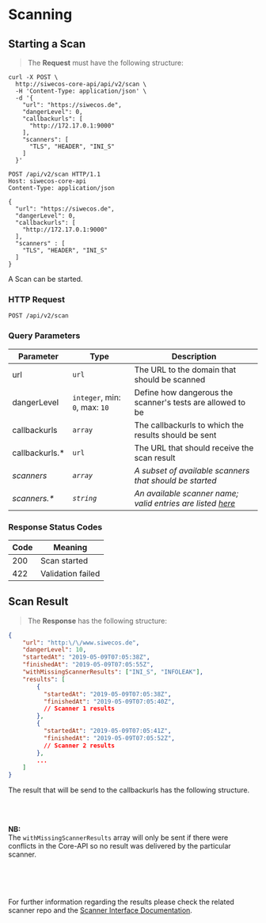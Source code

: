 # Scanning

## Starting a Scan

> The **Request** must have the following structure:

```shell
curl -X POST \
  http://siwecos-core-api/api/v2/scan \
  -H 'Content-Type: application/json' \
  -d '{
    "url": "https://siwecos.de",
    "dangerLevel": 0,
    "callbackurls": [
      "http://172.17.0.1:9000"
    ],
    "scanners": [
      "TLS", "HEADER", "INI_S"
    ]
  }'
```

```http
POST /api/v2/scan HTTP/1.1
Host: siwecos-core-api
Content-Type: application/json

{
  "url": "https://siwecos.de",
  "dangerLevel": 0,
  "callbackurls": [
    "http://172.17.0.1:9000"
  ],
  "scanners" : [
    "TLS", "HEADER", "INI_S"
  ]
}
```

A Scan can be started.


### HTTP Request

`POST /api/v2/scan`


### Query Parameters

| Parameter      | Type                           | Description                                                                       |
| -------------- | ------------------------------ | --------------------------------------------------------------------------------- |
| url            | `url`                          | The URL to the domain that should be scanned                                      |
| dangerLevel    | `integer`, min: `0`, max: `10` | Define how dangerous the scanner's tests are allowed to be                        |
| callbackurls   | `array`                        | The callbackurls to which the results should be sent                              |
| callbackurls.* | `url`                          | The URL that should receive the scan result                                       |
| *scanners*     | *`array`*                      | *A subset of available scanners that should be started*                           |
| *scanners.\**  | *`string`*                     | *An available scanner name; valid entries are listed [here](#supported-scanners)* |


### Response Status Codes

| Code | Meaning           |
| ---- | ----------------- |
| 200  | Scan started      |
| 422  | Validation failed |


## Scan Result

> The **Response** has the following structure:

```json
{
    "url": "http:\/\/www.siwecos.de",
    "dangerLevel": 10,
    "startedAt": "2019-05-09T07:05:38Z",
    "finishedAt": "2019-05-09T07:05:55Z",
    "withMissingScannerResults": ["INI_S", "INFOLEAK"],
    "results": [
        {
          "startedAt": "2019-05-09T07:05:38Z",
          "finishedAt": "2019-05-09T07:05:40Z",
          // Scanner 1 results
        },
        {
          "startedAt": "2019-05-09T07:05:41Z",
          "finishedAt": "2019-05-09T07:05:52Z",
          // Scanner 2 results
        },
        ...
    ]
}

```

The result that will be send to the callbackurls has the following structure.

<br><br>

**NB:** <br>
The `withMissingScannerResults` array will only be sent if there were conflicts in the Core-API so no result was delivered by the particular scanner.

<br><br><br>

For further information regarding the results please check the related scanner repo and the [Scanner Interface Documentation](https://github.com/SIWECOS/siwecos-core-api/tree/develop#scanner-interface-documentation).
